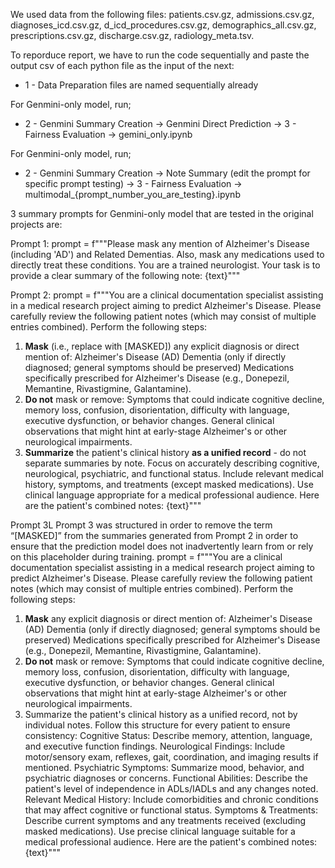 We used data from the following files: patients.csv.gz, admissions.csv.gz, diagnoses_icd.csv.gz, d_icd_procedures.csv.gz, demographics_all.csv.gz, prescriptions.csv.gz, discharge.csv.gz, radiology_meta.tsv.

To reporduce report, we have to run the code sequentially and paste the output csv of each python file as the input of the next:

- 1 - Data Preparation files are named sequentially already
  
For Genmini-only model, run;
- 2 - Genmini Summary Creation -> Genmini Direct Prediction -> 3 - Fairness Evaluation -> gemini_only.ipynb

For Genmini-only model, run;
- 2 - Genmini Summary Creation -> Note Summary (edit the prompt for specific prompt testing) -> 3 - Fairness Evaluation -> multimodal_{prompt_number_you_are_testing}.ipynb

3 summary prompts for Genmini-only model that are tested in the original projects are:

Prompt 1:
prompt = f"""Please mask any mention of Alzheimer's Disease (including 'AD') and Related Dementias. Also, mask any medications used to directly treat these conditions. You are a trained neurologist. Your task is to provide a clear summary of the following note: {text}"""

Prompt 2:
prompt = f"""You are a clinical documentation specialist assisting in a medical research project aiming to predict Alzheimer's Disease. Please carefully review the following patient notes  (which may consist of multiple entries combined). Perform the following steps:
1. **Mask** (i.e., replace with [MASKED]) any explicit diagnosis or direct mention of:
Alzheimer's Disease (AD)
Dementia (only if directly diagnosed; general symptoms should be preserved)
Medications specifically prescribed for Alzheimer's Disease (e.g., Donepezil, Memantine,   Rivastigmine, Galantamine).
2. **Do not** mask or remove:
Symptoms that could indicate cognitive decline, memory loss, confusion, disorientation, difficulty with language, executive dysfunction, or behavior changes.
General clinical observations that might hint at early-stage Alzheimer's or other neurological impairments.
3. **Summarize** the patient's clinical history **as a unified record** - do not separate summaries by note.
Focus on accurately describing cognitive, neurological, psychiatric, and functional status.
Include relevant medical history, symptoms, and treatments (except masked medications).
Use clinical language appropriate for a medical professional audience.
 Here are the patient's combined notes: {text}"""

Prompt 3L
Prompt 3 was structured in order to remove the term “[MASKED]” from the summaries generated from Prompt 2 in order to ensure that the prediction model does not inadvertently learn from or rely on this placeholder during training.
prompt = f"""You are a clinical documentation specialist assisting in a medical research project aiming to predict Alzheimer's Disease. Please carefully review the following patient notes (which may consist of multiple entries combined). Perform the following steps:
1. **Mask** any explicit diagnosis or direct mention of:
Alzheimer's Disease (AD)
Dementia (only if directly diagnosed; general symptoms should be preserved)
Medications specifically prescribed for Alzheimer's Disease (e.g., Donepezil, Memantine,   Rivastigmine, Galantamine).
 2. **Do not** mask or remove:
Symptoms that could indicate cognitive decline, memory loss, confusion, disorientation, difficulty with language, executive dysfunction, or behavior changes.
General clinical observations that might hint at early-stage Alzheimer's or other neurological impairments.
3. Summarize the patient's clinical history as a unified record, not by individual notes.
Follow this structure for every patient to ensure consistency:
Cognitive Status: Describe memory, attention, language, and executive function findings.
Neurological Findings: Include motor/sensory exam, reflexes, gait, coordination, and imaging results if mentioned.
Psychiatric Symptoms: Summarize mood, behavior, and psychiatric diagnoses or concerns.
Functional Abilities: Describe the patient's level of independence in ADLs/IADLs and any changes noted.
Relevant Medical History: Include comorbidities and chronic conditions that may affect cognitive or functional status.
Symptoms & Treatments: Describe current symptoms and any treatments received (excluding masked medications).
Use precise clinical language suitable for a medical professional audience.
Here are the patient's combined notes: {text}"""
